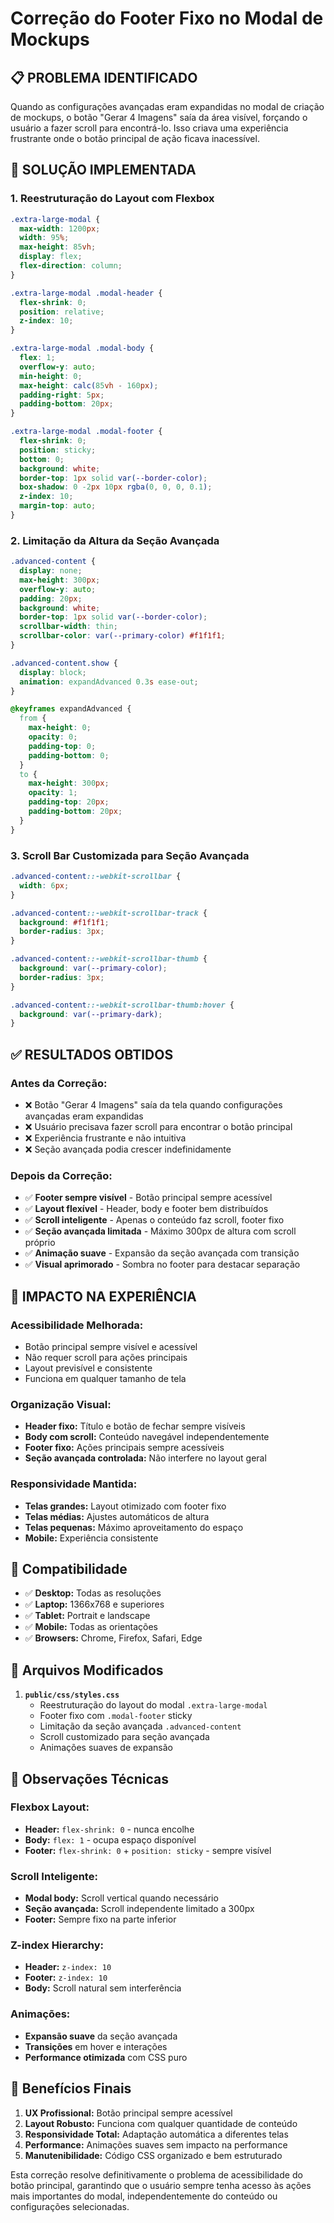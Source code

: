 # Correção do Footer Fixo no Modal de Mockups

## 📋 **PROBLEMA IDENTIFICADO**

Quando as configurações avançadas eram expandidas no modal de criação de mockups, o botão "Gerar 4 Imagens" saía da área visível, forçando o usuário a fazer scroll para encontrá-lo. Isso criava uma experiência frustrante onde o botão principal de ação ficava inacessível.

## 🔧 **SOLUÇÃO IMPLEMENTADA**

### **1. Reestruturação do Layout com Flexbox**
```css
.extra-large-modal {
  max-width: 1200px;
  width: 95%;
  max-height: 85vh;
  display: flex;
  flex-direction: column;
}

.extra-large-modal .modal-header {
  flex-shrink: 0;
  position: relative;
  z-index: 10;
}

.extra-large-modal .modal-body {
  flex: 1;
  overflow-y: auto;
  min-height: 0;
  max-height: calc(85vh - 160px);
  padding-right: 5px;
  padding-bottom: 20px;
}

.extra-large-modal .modal-footer {
  flex-shrink: 0;
  position: sticky;
  bottom: 0;
  background: white;
  border-top: 1px solid var(--border-color);
  box-shadow: 0 -2px 10px rgba(0, 0, 0, 0.1);
  z-index: 10;
  margin-top: auto;
}
```

### **2. Limitação da Altura da Seção Avançada**
```css
.advanced-content {
  display: none;
  max-height: 300px;
  overflow-y: auto;
  padding: 20px;
  background: white;
  border-top: 1px solid var(--border-color);
  scrollbar-width: thin;
  scrollbar-color: var(--primary-color) #f1f1f1;
}

.advanced-content.show {
  display: block;
  animation: expandAdvanced 0.3s ease-out;
}

@keyframes expandAdvanced {
  from { 
    max-height: 0; 
    opacity: 0; 
    padding-top: 0;
    padding-bottom: 0;
  }
  to { 
    max-height: 300px; 
    opacity: 1; 
    padding-top: 20px;
    padding-bottom: 20px;
  }
}
```

### **3. Scroll Bar Customizada para Seção Avançada**
```css
.advanced-content::-webkit-scrollbar {
  width: 6px;
}

.advanced-content::-webkit-scrollbar-track {
  background: #f1f1f1;
  border-radius: 3px;
}

.advanced-content::-webkit-scrollbar-thumb {
  background: var(--primary-color);
  border-radius: 3px;
}

.advanced-content::-webkit-scrollbar-thumb:hover {
  background: var(--primary-dark);
}
```

## ✅ **RESULTADOS OBTIDOS**

### **Antes da Correção:**
- ❌ Botão "Gerar 4 Imagens" saía da tela quando configurações avançadas eram expandidas
- ❌ Usuário precisava fazer scroll para encontrar o botão principal
- ❌ Experiência frustrante e não intuitiva
- ❌ Seção avançada podia crescer indefinidamente

### **Depois da Correção:**
- ✅ **Footer sempre visível** - Botão principal sempre acessível
- ✅ **Layout flexível** - Header, body e footer bem distribuídos
- ✅ **Scroll inteligente** - Apenas o conteúdo faz scroll, footer fixo
- ✅ **Seção avançada limitada** - Máximo 300px de altura com scroll próprio
- ✅ **Animação suave** - Expansão da seção avançada com transição
- ✅ **Visual aprimorado** - Sombra no footer para destacar separação

## 🎯 **IMPACTO NA EXPERIÊNCIA**

### **Acessibilidade Melhorada:**
- Botão principal sempre visível e acessível
- Não requer scroll para ações principais
- Layout previsível e consistente
- Funciona em qualquer tamanho de tela

### **Organização Visual:**
- **Header fixo:** Título e botão de fechar sempre visíveis
- **Body com scroll:** Conteúdo navegável independentemente
- **Footer fixo:** Ações principais sempre acessíveis
- **Seção avançada controlada:** Não interfere no layout geral

### **Responsividade Mantida:**
- **Telas grandes:** Layout otimizado com footer fixo
- **Telas médias:** Ajustes automáticos de altura
- **Telas pequenas:** Máximo aproveitamento do espaço
- **Mobile:** Experiência consistente

## 📱 **Compatibilidade**

- ✅ **Desktop:** Todas as resoluções
- ✅ **Laptop:** 1366x768 e superiores
- ✅ **Tablet:** Portrait e landscape
- ✅ **Mobile:** Todas as orientações
- ✅ **Browsers:** Chrome, Firefox, Safari, Edge

## 🔄 **Arquivos Modificados**

1. **`public/css/styles.css`**
   - Reestruturação do layout do modal `.extra-large-modal`
   - Footer fixo com `.modal-footer` sticky
   - Limitação da seção avançada `.advanced-content`
   - Scroll customizado para seção avançada
   - Animações suaves de expansão

## 📝 **Observações Técnicas**

### **Flexbox Layout:**
- **Header:** `flex-shrink: 0` - nunca encolhe
- **Body:** `flex: 1` - ocupa espaço disponível
- **Footer:** `flex-shrink: 0` + `position: sticky` - sempre visível

### **Scroll Inteligente:**
- **Modal body:** Scroll vertical quando necessário
- **Seção avançada:** Scroll independente limitado a 300px
- **Footer:** Sempre fixo na parte inferior

### **Z-index Hierarchy:**
- **Header:** `z-index: 10`
- **Footer:** `z-index: 10`
- **Body:** Scroll natural sem interferência

### **Animações:**
- **Expansão suave** da seção avançada
- **Transições** em hover e interações
- **Performance otimizada** com CSS puro

## 🎉 **Benefícios Finais**

1. **UX Profissional:** Botão principal sempre acessível
2. **Layout Robusto:** Funciona com qualquer quantidade de conteúdo
3. **Responsividade Total:** Adaptação automática a diferentes telas
4. **Performance:** Animações suaves sem impacto na performance
5. **Manutenibilidade:** Código CSS organizado e bem estruturado

Esta correção resolve definitivamente o problema de acessibilidade do botão principal, garantindo que o usuário sempre tenha acesso às ações mais importantes do modal, independentemente do conteúdo ou configurações selecionadas.
